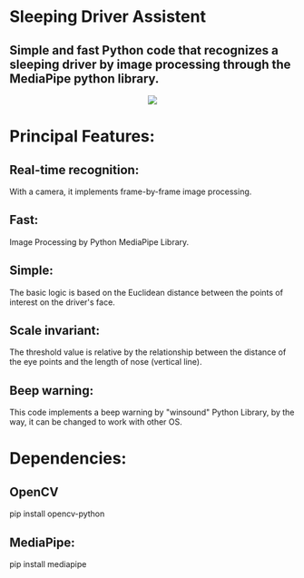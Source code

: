 # Sleeping Driver Assistent
## Simple and fast Python code that recognizes a sleeping driver by image processing through the MediaPipe python library.

<div align="center">
<img src = "https://user-images.githubusercontent.com/90709774/133299772-34338dbf-a6ae-4b3c-af69-343617dc551a.png") />
</div>

# Principal Features:
## Real-time recognition:
With a camera, it implements frame-by-frame image processing.
## Fast:
Image Processing by Python MediaPipe Library.
## Simple: 
The basic logic is based on the Euclidean distance between the points of interest on the driver's face.
## Scale invariant:
The threshold value is relative by the relationship between the distance of the eye points and the length of nose (vertical line).
## Beep warning:
This code implements a beep warning by "winsound" Python Library, by the way, it can be changed to work with other OS.

# Dependencies:
##   OpenCV
pip install opencv-python
##   MediaPipe: 
pip install mediapipe
